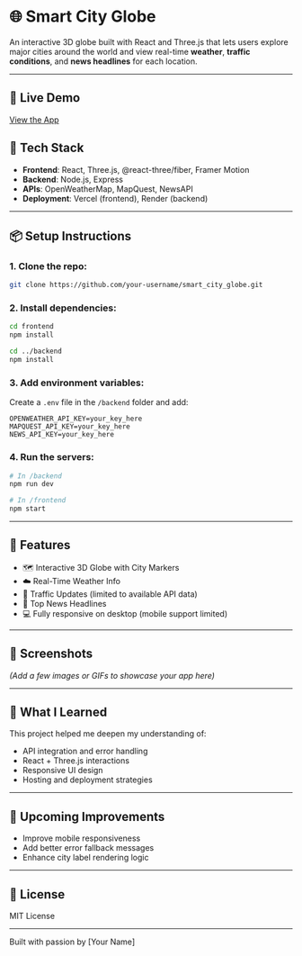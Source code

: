 # 🌐 Smart City Globe

An interactive 3D globe built with React and Three.js that lets users explore major cities around the world and view real-time **weather**, **traffic conditions**, and **news headlines** for each location.

---

## 🚀 Live Demo
[View the App](https://smart-city-globe.vercel.app)

## 🧰 Tech Stack
- **Frontend**: React, Three.js, @react-three/fiber, Framer Motion
- **Backend**: Node.js, Express
- **APIs**: OpenWeatherMap, MapQuest, NewsAPI
- **Deployment**: Vercel (frontend), Render (backend)

---

## 📦 Setup Instructions

### 1. Clone the repo:
```bash
git clone https://github.com/your-username/smart_city_globe.git
```

### 2. Install dependencies:
```bash
cd frontend
npm install

cd ../backend
npm install
```

### 3. Add environment variables:
Create a `.env` file in the `/backend` folder and add:
```env
OPENWEATHER_API_KEY=your_key_here
MAPQUEST_API_KEY=your_key_here
NEWS_API_KEY=your_key_here
```

### 4. Run the servers:
```bash
# In /backend
npm run dev

# In /frontend
npm start
```

---

## 📱 Features
- 🗺️ Interactive 3D Globe with City Markers
- ☁️ Real-Time Weather Info
- 🚦 Traffic Updates (limited to available API data)
- 📰 Top News Headlines
- 💻 Fully responsive on desktop (mobile support limited)

---

## 📸 Screenshots
*(Add a few images or GIFs to showcase your app here)*

---

## 🧠 What I Learned
This project helped me deepen my understanding of:
- API integration and error handling
- React + Three.js interactions
- Responsive UI design
- Hosting and deployment strategies

---

## 📅 Upcoming Improvements
- Improve mobile responsiveness
- Add better error fallback messages
- Enhance city label rendering logic

---

## 📄 License
MIT License

---

Built with passion by [Your Name]

